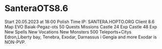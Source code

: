 # SanteraOTS8.6
Start 20.05.2023 at 18:00 Polish Time  IP: SANTERA.HOPTO.ORG Client 8.6 Map EVO  Baiak-Pegaz-ots 50 Quests Missions Castle 24 Exp Castle 48 Exp New Spells New Vocations New Monsters 500 Teleports+Citys Edron,Liberty bay, Tenebra, Exodar, Darnassus i Gengia and more Exodar is  NON-PVP.
